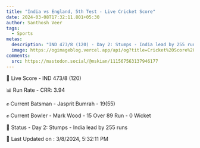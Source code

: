 ```yaml
---
title: "India vs England, 5th Test - Live Cricket Score"
date: 2024-03-08T17:32:11.801+05:30
author: Santhosh Veer
tags:
  - Sports
metas:
  description: "IND 473/8 (120) - Day 2: Stumps - India lead by 255 runs"
  image: https://ogimageblog.vercel.app/api/og?title=Cricket%20Score%20%F0%9F%8F%8F
comments:
  src: https://mastodon.social/@mskian/111567563137946177
---
```


🔴 Live Score - IND 473/8 (120)  

📊 Run Rate - CRR: 3.94  

✊ Current Batsman - Jasprit Bumrah - 19(55)  

✊ Current Bowler - Mark Wood - 15 Over 89 Run - 0 Wicket  

📑 Status - Day 2: Stumps - India lead by 255 runs

<!--more-->

📝 Last Updated on : 3/8/2024, 5:32:11 PM
